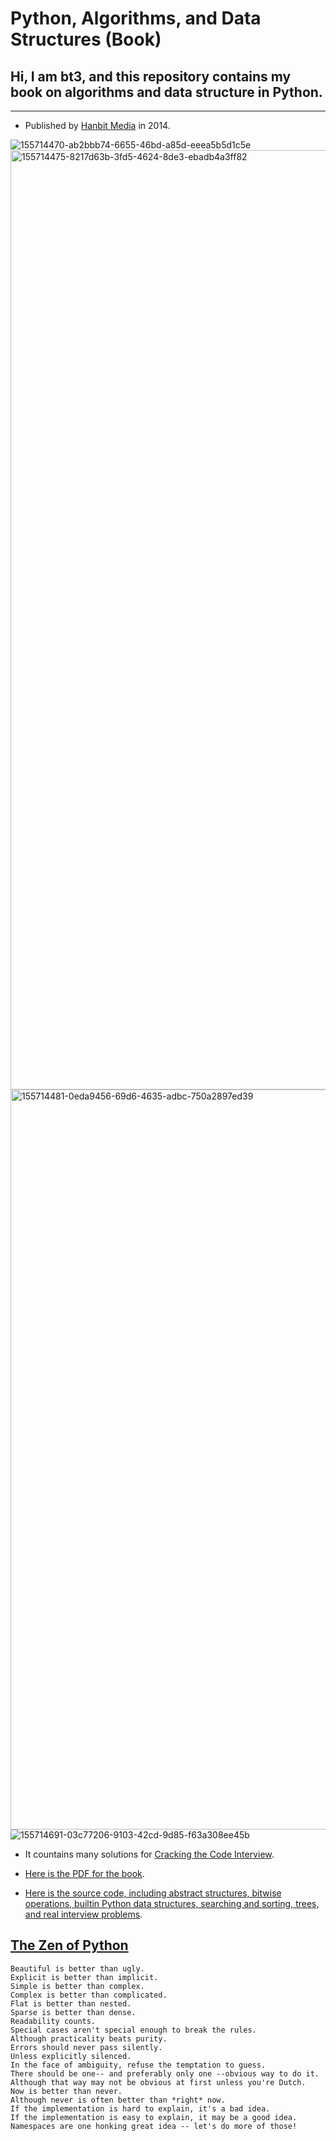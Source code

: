 # Python, Algorithms, and Data Structures (Book)


## Hi, I am bt3, and this repository contains my book on algorithms and data structure in Python.

---

* Published by [Hanbit Media](http://www.hanbit.co.kr/) in 2014.

![155714470-ab2bbb74-6655-46bd-a85d-eeea5b5d1c5e](https://user-images.githubusercontent.com/1130416/156927662-1cc6d09f-1124-4a87-8c40-10159b24d307.jpeg)
<img width="1503" alt="155714475-8217d63b-3fd5-4624-8de3-ebadb4a3ff82" src="https://user-images.githubusercontent.com/1130416/156927664-25102b50-301c-4d18-aa15-b399b9716ff1.png">
<img width="1184" alt="155714481-0eda9456-69d6-4635-adbc-750a2897ed39" src="https://user-images.githubusercontent.com/1130416/156927665-8f574012-bb9d-4698-bef2-bb4f5173d63c.png">
![155714691-03c77206-9103-42cd-9d85-f63a308ee45b](https://user-images.githubusercontent.com/1130416/156927666-04e64766-8d8b-4973-a2b1-6e0c48dc6cc1.jpeg)



* It countains many solutions for [Cracking the Code Interview](https://www.amazon.com/Cracking-Coding-Interview-Programming-Questions/dp/0984782850/).

* [Here is the PDF for the book](https://github.com/bt3gl/Book_on_Python_Algorithms_and_Data_Structure/blob/master/book/ebook_pdf/book_second_edition.pdf).

* [Here is the source code, including abstract structures, bitwise operations, builtin Python data structures, searching and sorting, trees, and real interview problems](https://github.com/bt3gl/Book_on_Python_Algorithms_and_Data_Structure/tree/master/book/ebook_src).



## [The Zen of Python](https://www.python.org/dev/peps/pep-0020/)

```
Beautiful is better than ugly.
Explicit is better than implicit.
Simple is better than complex.
Complex is better than complicated.
Flat is better than nested.
Sparse is better than dense.
Readability counts.
Special cases aren't special enough to break the rules.
Although practicality beats purity.
Errors should never pass silently.
Unless explicitly silenced.
In the face of ambiguity, refuse the temptation to guess.
There should be one-- and preferably only one --obvious way to do it.
Although that way may not be obvious at first unless you're Dutch.
Now is better than never.
Although never is often better than *right* now.
If the implementation is hard to explain, it's a bad idea.
If the implementation is easy to explain, it may be a good idea.
Namespaces are one honking great idea -- let's do more of those!
```
